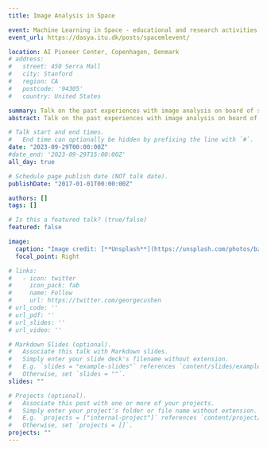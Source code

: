 ```yaml
---
title: Image Analysis in Space

event: Machine Learning in Space - educational and research activities in the context of the Danish Partnership for Space Education
event_url: https://dasya.itu.dk/posts/spacemlevent/

location: AI Pioneer Center, Copenhagen, Denmark
# address:
#   street: 450 Serra Mall
#   city: Stanford
#   region: CA
#   postcode: '94305'
#   country: United States

summary: Talk on the past experiences with image analysis on board of small satellites, and possible integration of this topic into Danish higher education.
abstract: Talk on the past experiences with image analysis on board of small satellites, and possible integration of this topic into Danish higher education.

# Talk start and end times.
#   End time can optionally be hidden by prefixing the line with `#`.
date: "2023-09-29T00:00:00Z"
#date_end: '2023-09-29T15:00:00Z'
all_day: true

# Schedule page publish date (NOT talk date).
publishDate: "2017-01-01T00:00:00Z"

authors: []
tags: []

# Is this a featured talk? (true/false)
featured: false

image:
  caption: "Image credit: [**Unsplash**](https://unsplash.com/photos/bzdhc5b3Bxs)"
  focal_point: Right

# links:
#   - icon: twitter
#     icon_pack: fab
#     name: Follow
#     url: https://twitter.com/georgecushen
# url_code: ''
# url_pdf: ''
# url_slides: ''
# url_video: ''

# Markdown Slides (optional).
#   Associate this talk with Markdown slides.
#   Simply enter your slide deck's filename without extension.
#   E.g. `slides = "example-slides"` references `content/slides/example-slides.md`.
#   Otherwise, set `slides = ""`.
slides: ""

# Projects (optional).
#   Associate this post with one or more of your projects.
#   Simply enter your project's folder or file name without extension.
#   E.g. `projects = ["internal-project"]` references `content/project/deep-learning/index.md`.
#   Otherwise, set `projects = []`.
projects: ""
---
```

